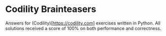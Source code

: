 # Codility Brainteasers

Answers for (Codility)[https://codility.com] exercises written in Python. All solutions received a score of 100% on both performance and correctness. 